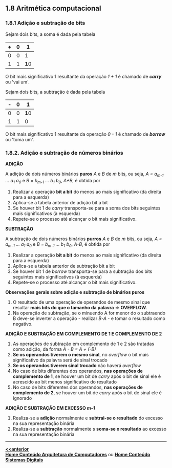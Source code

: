 ## 1.8 Aritmética computacional

### 1.8.1 Adição e subtração de bits
Sejam dois bits, a soma é dada pela tabela  

| + | 0 | 1 |
| - | - | - |
| 0 | 0 | 1 |
| 1 | 1 | **1**0 | 

O bit mais significativo 1 resultante da operação *1 + 1* é chamado de ***carry*** ou 'vai um'.

Sejam dois bits, a subtração é dada pela tabela  

| - | 0 | 1 |
| - | - | - |
| 0 | 0 | **1**0 |
| 1 | 1 | 0 | 

O bit mais significativo 1 resultante da operação *0 - 1* é chamado de ***borrow*** ou 'toma um'.

### 1.8.2. Adição e subtração de números binários

**ADIÇÃO**

A adição de dois números binários **puros** *A* e *B* de *m* bits, ou seja, *A = a<sub>m-1</sub> ... a<sub>1</sub> a<sub>0</sub>* e *B = b<sub>m-1</sub> ... b<sub>1</sub> b<sub>0</sub>*, *A+B*, é obtida por
1. Realizar a operação **bit a bit** do menos ao mais significativo (da direita para a esquerda)
2. Aplica-se a tabela anterior de adição bit a bit
3. Se houver bit 1 de *carry* transporta-se para a soma dos bits seguintes mais significativos (à esquerda)
4. Repete-se o processo até alcançar o bit mais significativo.

**SUBTRAÇÃO**

A subtração de dois números binários **purros** *A* e *B* de *m* bits, ou seja, *A = a<sub>m-1</sub> ... a<sub>1</sub> a<sub>0</sub>* e *B = b<sub>m-1</sub> ... b<sub>1</sub> b<sub>0</sub>*, *A-B*, é obtida por
1. Realizar a operação **bit a bit** do menos ao mais significativo (da direita para a esquerda)
2. Aplica-se a tabela anterior de subtração bit a bit
3. Se houver bit 1 de *borrow* transporta-se para a subtração dos bits seguintes mais significativos (à esquerda)
4. Repete-se o processo até alcançar o bit mais significativo.

**Observações gerais sobre adição e subtração de binários puros**
1. O resultado de uma operação de operandos de mesmo sinal que resultar **mais bits do que o tamanho da palavra** => **OVERFLOW**.
2. Na operação de subtração, se o minuendo A for menor do o subtraendo B deve-se inverter a operação - realizar *B-A* - e tomar o resultado como negativo. 

**ADIÇÃO E SUBTRAÇÃO EM COMPLEMENTO DE 1 E COMPLEMENTO DE 2**
1. As operações de subtração em complemento de 1 e 2 são tratadas como adição, da forma *A - B = A + (-B)*
2. **Se os operandos tiverem o mesmo sinal**, no *overflow* o bit mais significativo da palavra será de sinal trocado
3. **Se os operandos tiverem sinal trocado** não haverá *overflow* 
4. No caso de bits diferentes dos operandos, **nas operações de complemento de 1**, se houver um bit de *carry* após o bit de sinal ele é acrescido ao bit menos significativo do resultado
5. No caso de bits diferentes dos operandos, **nas operações de complemento de 2**, se houver um bit de *carry* após o bit de sinal ele é ignorado

**ADIÇÃO E SUBTRAÇÃO EM EXCESSO *m-1***
1. Realiza-se a **adição** normalmente e **subtrai-se o resultado** do excesso na sua representação binária
2. Realiza-se a **subtração** normalmente s **soma-se o resultado** ao excesso na sua representação binária

___  
**[<<anterior](dimensoesUnidadesAritmeticaComputacional4.md)**    
**[Home Conteúdo Arquitetura de Computadores](https://github.com/claytonjasilva/claytonjasilva.github.io/blob/main/arq_aulas.md)**  ou 
**[Home Conteúdo Sistemas Digitais](https://github.com/claytonjasilva/claytonjasilva.github.io/blob/main/sisdig_aulas.md)**   
